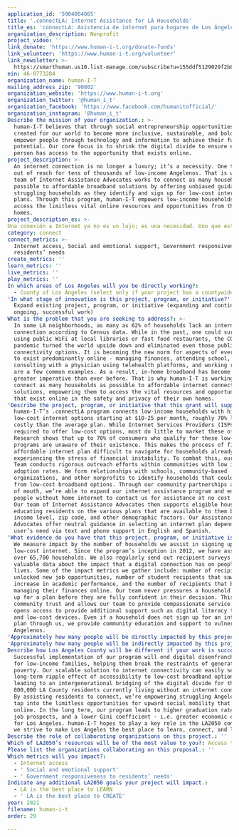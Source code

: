 ```yaml
---
application_id: '5904004065'
title: '.connectLA: Internet Assistance for LA Households'
title_es: 'connectLA: Asistencia de internet para hogares de Los Ángeles'
organization_description: Nonprofit
project_video: ''
link_donate: 'https://www.human-i-t.org/donate-funds'
link_volunteer: 'https://www.human-i-t.org/volunteer'
link_newsletter: >-
  https://smarthuman.us10.list-manage.com/subscribe?u=155ddf5129029f2b88c819545&id=fcbfcea3c3
ein: 46-0773284
organization_name: human-I-T
mailing_address_zip: '90802'
organization_website: 'https://www.human-i-t.org'
organization_twitter: '@human_i_t'
organization_facebook: 'https://www.facebook.com/humanitofficial/'
organization_instagram: '@human_i_t'
Describe the mission of your organization.: >-
  human-I-T believes that through social entrepreneurship opportunities are
  created for our world to become more inclusive, sustainable, and bold. We
  empower people through technology and information to achieve their full
  potential. Our core focus is to shrink the digital divide to ensure every
  person has access to the opportunity that exists online.
project_description: >-
  An internet connection is no longer a luxury; it’s a necessity. One that is
  out of reach for tens of thousands of low-income Angelenos. That is why our
  team of Internet Assistance Advocates works to connect as many households as
  possible to affordable broadband solutions by offering unbiased guidance to
  struggling households as they identify and sign up for low-cost internet
  plans. Through this program, human-I-T empowers low-income households to
  access the limitless vital online resources and opportunities from their own
  homes.
project_description_es: >-
Una conexión a Internet ya no es un lujo; es una necesidad. Uno que está fuera del alcance de decenas de miles de residentes de Los Angeles de bajos ingresos. Es por eso que nuestro equipo de ayudantes de la asistencia de Internet trabaja para conectar tantos hogares como sea posible a soluciones de banda ancha asequibles al ofrecer orientación imparcial a los hogares con dificultades a medida que identifican y se inscriben en planes de Internet de bajo costo. A través de este programa, human-I-T permite a los hogares de bajos ingresos acceder a los ilimitados recursos y oportunidades vitales en línea desde sus propios hogares.
category: connect
connect_metrics: >-
  Internet access, Social and emotional support, Government responsiveness to
  residents’ needs
create_metrics: ''
learn_metrics: ''
live_metrics: ''
play_metrics: ''
In which areas of Los Angeles will you be directly working?:
  - County of Los Angeles (select only if your project has a countywide benefit)
'In what stage of innovation is this project, program, or initiative?': >-
  Expand existing project, program, or initiative (expanding and continuing
  ongoing, successful work)
What is the problem that you are seeking to address?: >-
  In some LA neighborhoods, as many as 62% of households lack an internet
  connection according to Census data. While in the past, one could survive by
  using public WiFi at local libraries or fast food restaurants, the COVID-19
  pandemic turned the world upside down and eliminated even those public
  connectivity options. It is becoming the new norm for aspects of everyday life
  to exist predominantly online - managing finances, attending school,
  consulting with a physician using telehealth platforms, and working remotely
  are a few common examples. As a result, in-home broadband has become an even
  greater imperative than ever before. That is why human-I-T is working hard to
  connect as many households as possible to affordable internet connectivity
  solutions, empowering them to access the vital resources and opportunities
  that exist online in the safety and privacy of their own homes.
'Describe the project, program, or initiative that this grant will support to address the problem identified.': >-
  human-I-T’s .connectLA program connects low-income households with high-speed,
  low-cost internet options starting at $10-25 per month, roughly 70% less
  costly than the average plan. While Internet Services Providers (ISPs) are
  required to offer low-cost options, most do little to market these offerings.
  Research shows that up to 70% of consumers who qualify for these low-cost
  programs are unaware of their existence. This makes the process of finding an
  affordable internet plan difficult to navigate for households already
  experiencing the stress of financial instability. To combat this, our Programs
  Team conducts rigorous outreach efforts within communities with low internet
  adoption rates. We form relationships with schools, community-based
  organizations, and other nonprofits to identify households that could benefit
  from low-cost broadband options. Through our community partnerships and word
  of mouth, we’re able to expand our internet assistance program and encourage
  people without home internet to contact us for assistance at no cost to them.
  Our team of Internet Assistance Advocates then supports eligible households by
  educating residents on the various plans that are available to them based on
  income level, zip code, and other demographic factors. Our Assistance
  Advocates offer neutral guidance in selecting an internet plan depending on a
  user’s need via text and phone support in English and Spanish.
'What evidence do you have that this project, program, or initiative is or will be successful, and how will you define and measure success?': >-
  We measure impact by the number of households we assist in signing up for
  low-cost internet. Since the program’s inception in 2012, we have assisted
  over 65,700 households. We also regularly send out recipient surveys to gather
  valuable data about the impact that a digital connection has on peoples’
  lives. Some of the impact metrics we gather include: number of recipients that
  unlocked new job opportunities, number of student recipients that saw an
  increase in academic performance, and the number of recipients that began
  managing their finances online. Our team never pressures a household to sign
  up for a plan before they are fully confident in their decision. This builds
  community trust and allows our team to provide compassionate service. It also
  opens access to provide additional support such as digital literacy training
  and low-cost devices. Even if a household does not sign up for an internet
  plan through us, we provide community education and support to vulnerable
  Angelenos.
'Approximately how many people will be directly impacted by this project, program, or initiative?': '1666'
'Approximately how many people will be indirectly impacted by this project, program, or initiative?': '4998'
Describe how Los Angeles County will be different if your work is successful.: >-
  Successful implementation of our program will end digital disenfranchisement
  for low-income families, helping them break the restraints of generational
  poverty. Our scalable solution to internet connectivity can easily set off a
  long-term ripple effect of accessibility to low-cost broadband options,
  leading to an intergenerational bridging of the digital divide for the over
  800,000 LA County residents currently living without an internet connection.
  By assisting residents to connect, we’re empowering struggling Angelenos to
  tap into the limitless opportunities for upward social mobility that exist
  online. In the long term, our program leads to higher graduation rates, better
  job prospects, and a lower Gini coefficient - i.e. greater economic equality -
  for Los Angeles. human-I-T hopes to play a key role in the LA2050 community as
  we strive to make Los Angeles the best place to learn, connect, and live.
Describe the role of collaborating organizations on this project.: ''
Which of LA2050’s resources will be of the most value to you?: Access to the LA2050 community
Please list the organizations collaborating on this proposal.: ''
Which metrics will you impact?:
  - Internet access
  - ' Social and emotional support'
  - ' Government responsiveness to residents’ needs'
Indicate any additional LA2050 goals your project will impact.:
  - LA is the best place to LEARN
  - ' LA is the best place to CREATE'
year: 2021
filename: human-i-t
order: 29

---
```

